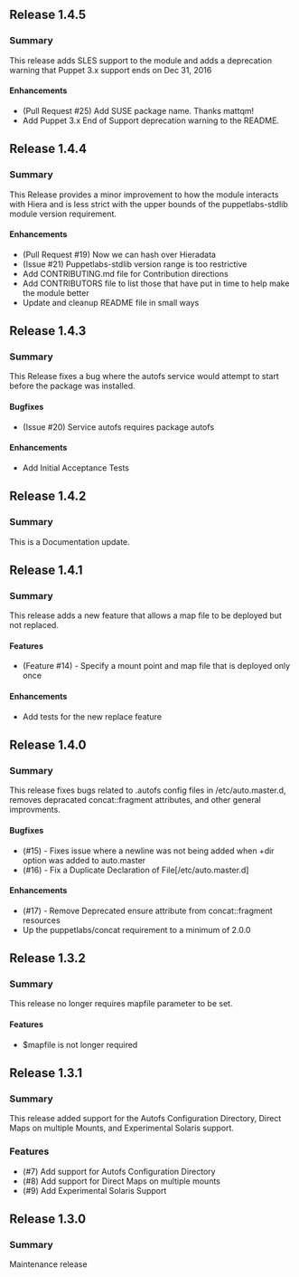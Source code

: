 ## Release 1.4.5
### Summary
This release adds SLES support to the module and adds a deprecation warning that
Puppet 3.x support ends on Dec 31, 2016

#### Enhancements
- (Pull Request #25) Add SUSE package name. Thanks mattqm!
- Add Puppet 3.x End of Support deprecation warning to the README.

## Release 1.4.4
### Summary
This Release provides a minor improvement to how the module interacts with Hiera and is less strict with the upper bounds of the puppetlabs-stdlib module version requirement.

#### Enhancements
- (Pull Request #19) Now we can hash over Hieradata
- (Issue #21) Puppetlabs-stdlib version range is too restrictive
- Add CONTRIBUTING.md file for Contribution directions
- Add CONTRIBUTORS file to list those that have put in time to help make the module better
- Update and cleanup README file in small ways

## Release 1.4.3
### Summary
This Release fixes a bug where the autofs service would attempt to start before the package was installed.

#### Bugfixes
- (Issue #20) Service autofs requires package autofs

#### Enhancements
- Add Initial Acceptance Tests

## Release 1.4.2
### Summary
This is a Documentation update.

## Release 1.4.1
### Summary
This release adds a new feature that allows a map file to be deployed but not replaced.

#### Features
- (Feature #14) - Specify a mount point and map file that is deployed only once

#### Enhancements
- Add tests for the new replace feature

## Release 1.4.0
### Summary
This release fixes bugs related to .autofs config files in /etc/auto.master.d, removes depracated concat::fragment
attributes, and other general improvments.

#### Bugfixes
- (#15) - Fixes issue where a newline was not being added when +dir option was added to auto.master
- (#16) - Fix a Duplicate Declaration of File[/etc/auto.master.d]

#### Enhancements
- (#17) - Remove Deprecated ensure attribute from concat::fragment resources
- Up the puppetlabs/concat requirement to a minimum of 2.0.0

## Release 1.3.2
### Summary
This release no longer requires mapfile parameter to be set.

#### Features
- $mapfile is not longer required

## Release 1.3.1
### Summary
This release added support for the Autofs Configuration Directory, Direct Maps on multiple Mounts, and Experimental
Solaris support.

### Features
- (#7) Add support for Autofs Configuration Directory
- (#8) Add support for Direct Maps on multiple mounts
- (#9) Add Experimental Solaris Support

## Release 1.3.0
### Summary
Maintenance release
